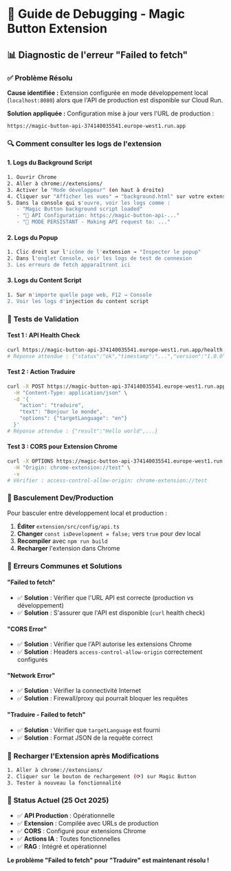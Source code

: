 # 🔧 Guide de Debugging - Magic Button Extension

## 📊 Diagnostic de l'erreur "Failed to fetch"

### ✅ **Problème Résolu**

**Cause identifiée :** Extension configurée en mode développement local (`localhost:8080`) alors que l'API de production est disponible sur Cloud Run.

**Solution appliquée :** Configuration mise à jour vers l'URL de production :
```
https://magic-button-api-374140035541.europe-west1.run.app
```

### 🔍 **Comment consulter les logs de l'extension**

#### **1. Logs du Background Script**
```bash
1. Ouvrir Chrome
2. Aller à chrome://extensions/
3. Activer le "Mode développeur" (en haut à droite)
4. Cliquer sur "Afficher les vues" → "background.html" sur votre extension
5. Dans la console qui s'ouvre, voir les logs comme :
   - "Magic Button background script loaded"
   - "🚀 API Configuration: https://magic-button-api-..."
   - "🚀 MODE PERSISTANT - Making API request to: ..."
```

#### **2. Logs du Popup**
```bash
1. Clic droit sur l'icône de l'extension → "Inspecter le popup"
2. Dans l'onglet Console, voir les logs de test de connexion
3. Les erreurs de fetch apparaîtront ici
```

#### **3. Logs du Content Script**
```bash
1. Sur n'importe quelle page web, F12 → Console
2. Voir les logs d'injection du content script
```

### 🧪 **Tests de Validation**

#### **Test 1 : API Health Check**
```bash
curl https://magic-button-api-374140035541.europe-west1.run.app/health
# Réponse attendue : {"status":"ok","timestamp":"...","version":"1.0.0"}
```

#### **Test 2 : Action Traduire**
```bash
curl -X POST https://magic-button-api-374140035541.europe-west1.run.app/api/genai/process \
  -H "Content-Type: application/json" \
  -d '{
    "action": "traduire",
    "text": "Bonjour le monde",
    "options": {"targetLanguage": "en"}
  }'
# Réponse attendue : {"result":"Hello world",...}
```

#### **Test 3 : CORS pour Extension Chrome**
```bash
curl -X OPTIONS https://magic-button-api-374140035541.europe-west1.run.app/api/genai/process \
  -H "Origin: chrome-extension://test" \
  -v
# Vérifier : access-control-allow-origin: chrome-extension://test
```

### 🔄 **Basculement Dev/Production**

Pour basculer entre développement local et production :

1. **Éditer** `extension/src/config/api.ts`
2. **Changer** `const isDevelopment = false;` vers `true` pour dev local
3. **Recompiler** avec `npm run build`
4. **Recharger** l'extension dans Chrome

### 🚨 **Erreurs Communes et Solutions**

#### **"Failed to fetch"**
- ✅ **Solution** : Vérifier que l'URL API est correcte (production vs développement)
- ✅ **Solution** : S'assurer que l'API est disponible (`curl` health check)

#### **"CORS Error"**
- ✅ **Solution** : Vérifier que l'API autorise les extensions Chrome
- ✅ **Solution** : Headers `access-control-allow-origin` correctement configurés

#### **"Network Error"**
- ✅ **Solution** : Vérifier la connectivité Internet
- ✅ **Solution** : Firewall/proxy qui pourrait bloquer les requêtes

#### **"Traduire - Failed to fetch"**
- ✅ **Solution** : Vérifier que `targetLanguage` est fourni
- ✅ **Solution** : Format JSON de la requête correct

### 📱 **Recharger l'Extension après Modifications**

```bash
1. Aller à chrome://extensions/
2. Cliquer sur le bouton de rechargement (⟳) sur Magic Button
3. Tester à nouveau la fonctionnalité
```

### 🎯 **Status Actuel (25 Oct 2025)**

- ✅ **API Production** : Opérationnelle
- ✅ **Extension** : Compilée avec URLs de production  
- ✅ **CORS** : Configuré pour extensions Chrome
- ✅ **Actions IA** : Toutes fonctionnelles
- ✅ **RAG** : Intégré et opérationnel

**Le problème "Failed to fetch" pour "Traduire" est maintenant résolu !**